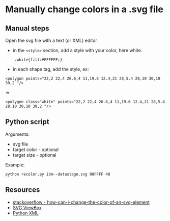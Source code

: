 # Manually change colors in a .svg file

## Manual steps

Open the svg file with a text (or XML) editor

- in the `<style>` section, add a style with your color, here white.

```
	.white{fill:#FFFFFF;}
```

- in each shape tag, add the style, ex:

`<polygon points="22,2 22,4 26.6,4 11,19.6 12.4,21 28,5.4 28,10 30,10 30,2 "/>`

=>

`<polygon class="white" points="22,2 22,4 26.6,4 11,19.6 12.4,21 28,5.4 28,10 30,10 30,2 "/>`

## Python script

Arguments:

- svg file
- target color - optional
- target size - optional

Example:

```
python recolor.py ibm--datastage.svg 00FFFF 48
```

## Resources

- [stackoverflow - how-can-i-change-the-color-of-an-svg-element](#https://stackoverflow.com/questions/22252472/how-can-i-change-the-color-of-an-svg-element)
- [SVG ViewBox](https://developer.mozilla.org/en-US/docs/Web/SVG/Attribute/viewBox)
- [Python XML](https://docs.python.org/3/library/xml.etree.elementtree.html)